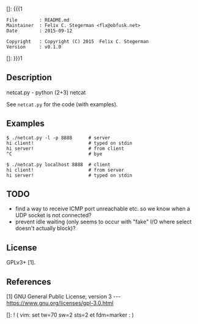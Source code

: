 []: {{{1

    File        : README.md
    Maintainer  : Felix C. Stegerman <flx@obfusk.net>
    Date        : 2015-09-12

    Copyright   : Copyright (C) 2015  Felix C. Stegerman
    Version     : v0.1.0

[]: }}}1

<!-- badge? -->

## Description

netcat.py - python (2+3) netcat

See `netcat.py` for the code (with examples).

## Examples

```
$ ./netcat.py -l -p 8888      # server
hi client!                    # typed on stdin
hi server!                    # from client
^C                            # bye
```

```
$ ./netcat.py localhost 8888  # client
hi client!                    # from server
hi server!                    # typed on stdin
```

## TODO

* find a way to receive ICMP port unreachable etc. so we know when a
  UDP socket is not connected?
* prevent idle waiting (only seems to occur with "fake" I/O where
  select doesn't actually block)?

## License

GPLv3+ [1].

## References

[1] GNU General Public License, version 3
--- https://www.gnu.org/licenses/gpl-3.0.html

[]: ! ( vim: set tw=70 sw=2 sts=2 et fdm=marker : )
